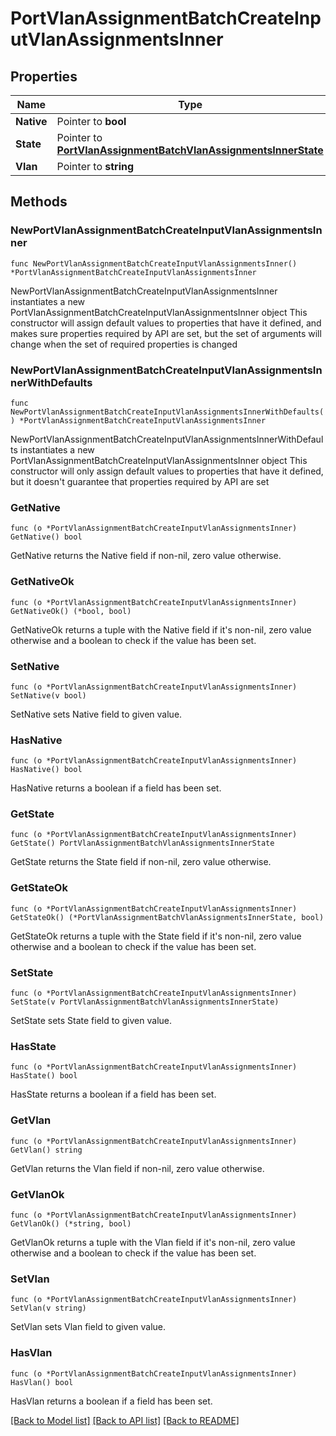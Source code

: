 # PortVlanAssignmentBatchCreateInputVlanAssignmentsInner

## Properties

Name | Type | Description | Notes
------------ | ------------- | ------------- | -------------
**Native** | Pointer to **bool** |  | [optional] 
**State** | Pointer to [**PortVlanAssignmentBatchVlanAssignmentsInnerState**](PortVlanAssignmentBatchVlanAssignmentsInnerState.md) |  | [optional] 
**Vlan** | Pointer to **string** |  | [optional] 

## Methods

### NewPortVlanAssignmentBatchCreateInputVlanAssignmentsInner

`func NewPortVlanAssignmentBatchCreateInputVlanAssignmentsInner() *PortVlanAssignmentBatchCreateInputVlanAssignmentsInner`

NewPortVlanAssignmentBatchCreateInputVlanAssignmentsInner instantiates a new PortVlanAssignmentBatchCreateInputVlanAssignmentsInner object
This constructor will assign default values to properties that have it defined,
and makes sure properties required by API are set, but the set of arguments
will change when the set of required properties is changed

### NewPortVlanAssignmentBatchCreateInputVlanAssignmentsInnerWithDefaults

`func NewPortVlanAssignmentBatchCreateInputVlanAssignmentsInnerWithDefaults() *PortVlanAssignmentBatchCreateInputVlanAssignmentsInner`

NewPortVlanAssignmentBatchCreateInputVlanAssignmentsInnerWithDefaults instantiates a new PortVlanAssignmentBatchCreateInputVlanAssignmentsInner object
This constructor will only assign default values to properties that have it defined,
but it doesn't guarantee that properties required by API are set

### GetNative

`func (o *PortVlanAssignmentBatchCreateInputVlanAssignmentsInner) GetNative() bool`

GetNative returns the Native field if non-nil, zero value otherwise.

### GetNativeOk

`func (o *PortVlanAssignmentBatchCreateInputVlanAssignmentsInner) GetNativeOk() (*bool, bool)`

GetNativeOk returns a tuple with the Native field if it's non-nil, zero value otherwise
and a boolean to check if the value has been set.

### SetNative

`func (o *PortVlanAssignmentBatchCreateInputVlanAssignmentsInner) SetNative(v bool)`

SetNative sets Native field to given value.

### HasNative

`func (o *PortVlanAssignmentBatchCreateInputVlanAssignmentsInner) HasNative() bool`

HasNative returns a boolean if a field has been set.

### GetState

`func (o *PortVlanAssignmentBatchCreateInputVlanAssignmentsInner) GetState() PortVlanAssignmentBatchVlanAssignmentsInnerState`

GetState returns the State field if non-nil, zero value otherwise.

### GetStateOk

`func (o *PortVlanAssignmentBatchCreateInputVlanAssignmentsInner) GetStateOk() (*PortVlanAssignmentBatchVlanAssignmentsInnerState, bool)`

GetStateOk returns a tuple with the State field if it's non-nil, zero value otherwise
and a boolean to check if the value has been set.

### SetState

`func (o *PortVlanAssignmentBatchCreateInputVlanAssignmentsInner) SetState(v PortVlanAssignmentBatchVlanAssignmentsInnerState)`

SetState sets State field to given value.

### HasState

`func (o *PortVlanAssignmentBatchCreateInputVlanAssignmentsInner) HasState() bool`

HasState returns a boolean if a field has been set.

### GetVlan

`func (o *PortVlanAssignmentBatchCreateInputVlanAssignmentsInner) GetVlan() string`

GetVlan returns the Vlan field if non-nil, zero value otherwise.

### GetVlanOk

`func (o *PortVlanAssignmentBatchCreateInputVlanAssignmentsInner) GetVlanOk() (*string, bool)`

GetVlanOk returns a tuple with the Vlan field if it's non-nil, zero value otherwise
and a boolean to check if the value has been set.

### SetVlan

`func (o *PortVlanAssignmentBatchCreateInputVlanAssignmentsInner) SetVlan(v string)`

SetVlan sets Vlan field to given value.

### HasVlan

`func (o *PortVlanAssignmentBatchCreateInputVlanAssignmentsInner) HasVlan() bool`

HasVlan returns a boolean if a field has been set.


[[Back to Model list]](../README.md#documentation-for-models) [[Back to API list]](../README.md#documentation-for-api-endpoints) [[Back to README]](../README.md)



